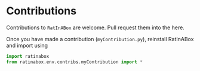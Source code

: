 # Contributions 

Contributions to `RatInABox` are welcome. Pull request them into the here.



Once you have made a contribution (`myContribution.py`), reinstall RatInABox and import using 
```python 
import ratinabox
from ratinabox.env.contribs.myContribution import *
```